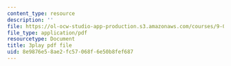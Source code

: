 ```yaml
---
content_type: resource
description: ''
file: https://ol-ocw-studio-app-production.s3.amazonaws.com/courses/9-04-sensory-systems-fall-2013/8e9876e58ae2fc57068f6e50b8fef687_vPXTDpXwBs0.pdf
file_type: application/pdf
resourcetype: Document
title: 3play pdf file
uid: 8e9876e5-8ae2-fc57-068f-6e50b8fef687
---
```

